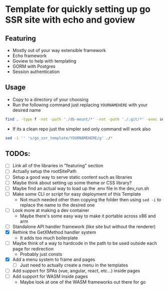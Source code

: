 # Template for quickly setting up go SSR site with echo and goview

## Featuring
- Mostly out of your way extensible framework 
- Echo framework 
- Goview to help with templating
- GORM with Postgres
- Session authentication

## Usage
- Copy to a directory of your choosing
- Run the following command just replacing `YOURNAMEHERE` with your desired name
```sh
find . -type f -not -path './db-mount/*' -not -path './.git/*' -exec sed -i '' 's/go_ssr_template/YOURNAMEHERE/g' {} \;
```
- If its a clean repo just the simpler sed only command will work also
```sh 
sed -i '' 's/go_ssr_template/YOURNAMEHERE/g' ./* 
```

## TODOs:
- [ ] Link all of the libraries in "featuring" section
- [ ] Actually setup the rootSitePath
- [ ] Setup a good way to serve static content such as libraries
- [ ] Maybe think about setting up some theme or CSS library?
- [ ] Maybe find an actual way to load up the .env file in the dev_run.sh
- [ ] Make some CLI or script for easy deployment of this Template
  - Not much needed other then copying the folder then using `sed -i` to replace the name to the desired one
- [ ] Look more at making a dev container
  - Maybe there's some easy way to make it portable across x86 and arm
- [ ] Standalone API handler framework (like site but without the renderer)
- [x] Rethink the GetXMethod handler system
  - It adds too much boilerplate 
- [ ] Maybe think of a way to hardcode in the path to be used outside each page for redirection
  - Probably just consts 
- [x] Add a menu system to frame and pages
  - [ ] Just need to actually create a menu in the templates 
- [ ] Add support for SPAs (vue, angular, react, etc...) inside pages
- [ ] Add support for WASM inside pages
  - Maybe look at one of the WASM frameworks out there for go



